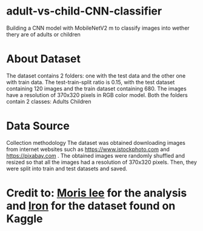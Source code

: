 # adult-vs-child-CNN-classifier
Building a CNN model with MobileNetV2 m to classify images into wether thery are of adults or children

# About Dataset
The dataset contains 2 folders: one with the test data and the other one with train data.
The test-train-split ratio is 0.15, with the test dataset containing 120 images and the train dataset containing 680.
The images have a resolution of 370x320 pixels in RGB color model.
Both the folders contain 2 classes:
Adults
Children

# Data Source
Collection methodology
The dataset was obtained downloading images from internet websites such as https://www.istockphoto.com and https://pixabay.com .
The obtained images were randomly shuffled and resized so that all the images had a resolution of 370x320 pixels.
Then, they were split into train and test datasets and saved.

# Credit to: [Moris lee](http://www.morris-lee.com/) for the analysis and [Iron](https://www.kaggle.com/die9origephit) for the dataset found on Kaggle 
